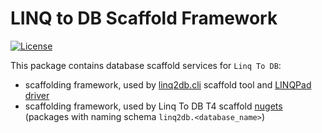 # LINQ to DB Scaffold Framework

[![License](https://img.shields.io/github/license/linq2db/linq2db)](MIT-LICENSE.txt)

This package contains database scaffold services for `Linq To DB`:

- scaffolding framework, used by [linq2db.cli](https://www.nuget.org/packages/linq2db.cli) scaffold tool and [LINQPad driver](https://github.com/linq2db/linq2db)
- scaffolding framework, used by Linq To DB T4 scaffold [nugets](https://www.nuget.org/profiles/LinqToDB) (packages with naming schema `linq2db.<database_name>`)

